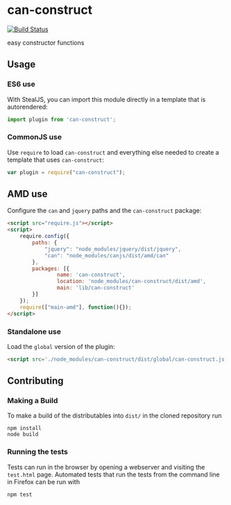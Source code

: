 # can-construct

[![Build Status](https://travis-ci.org/canjs/can-construct.png?branch=master)](https://travis-ci.org/canjs/can-construct)

easy constructor functions

## Usage

### ES6 use

With StealJS, you can import this module directly in a template that is autorendered:

```js
import plugin from 'can-construct';
```

### CommonJS use

Use `require` to load `can-construct` and everything else
needed to create a template that uses `can-construct`:

```js
var plugin = require("can-construct");
```

## AMD use

Configure the `can` and `jquery` paths and the `can-construct` package:

```html
<script src="require.js"></script>
<script>
	require.config({
	    paths: {
	        "jquery": "node_modules/jquery/dist/jquery",
	        "can": "node_modules/canjs/dist/amd/can"
	    },
	    packages: [{
		    	name: 'can-construct',
		    	location: 'node_modules/can-construct/dist/amd',
		    	main: 'lib/can-construct'
	    }]
	});
	require(["main-amd"], function(){});
</script>
```

### Standalone use

Load the `global` version of the plugin:

```html
<script src='./node_modules/can-construct/dist/global/can-construct.js'></script>
```

## Contributing

### Making a Build

To make a build of the distributables into `dist/` in the cloned repository run

```
npm install
node build
```

### Running the tests

Tests can run in the browser by opening a webserver and visiting the `test.html` page.
Automated tests that run the tests from the command line in Firefox can be run with

```
npm test
```
